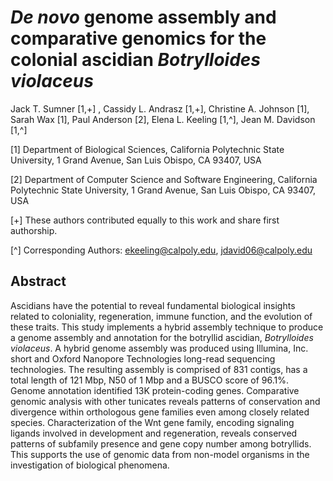 # *De novo* genome assembly and comparative genomics for the colonial ascidian *Botrylloides violaceus*

Jack T. Sumner [1,+] , Cassidy L. Andrasz [1,+], Christine A. Johnson [1], Sarah Wax [1], Paul Anderson [2], Elena L. Keeling [1,^], Jean M. Davidson [1,^]

[1] Department of Biological Sciences, California Polytechnic State University, 1 Grand Avenue, San Luis Obispo, CA 93407, USA

[2] Department of Computer Science and Software Engineering, California Polytechnic State University, 1 Grand Avenue, San Luis Obispo, CA 93407, USA

[+] These authors contributed equally to this work and share first authorship.

[^] Corresponding Authors: ekeeling@calpoly.edu, jdavid06@calpoly.edu

## Abstract
Ascidians have the potential to reveal fundamental biological insights related to coloniality, regeneration, immune function, and the evolution of these traits. This study implements a hybrid assembly technique to produce a genome assembly and annotation for the botryllid ascidian, *Botrylloides violaceus*. A hybrid genome assembly was produced using Illumina, Inc. short and Oxford Nanopore Technologies long-read sequencing technologies. The resulting assembly is comprised of 831 contigs, has a total length of 121 Mbp, N50 of 1 Mbp and a BUSCO score of 96.1%. Genome annotation identified 13K protein-coding genes. Comparative genomic analysis with other tunicates reveals patterns of conservation and divergence within orthologous gene families even among closely related species. Characterization of the Wnt gene family, encoding signaling ligands involved in development and regeneration, reveals conserved patterns of subfamily presence and gene copy number among botryllids. This supports the use of genomic data from non-model organisms in the investigation of biological phenomena.
